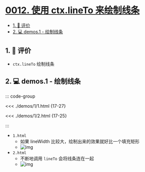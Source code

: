 # [0012. 使用 ctx.lineTo 来绘制线条](https://github.com/Tdahuyou/TNotes.canvas/tree/main/notes/0012.%20%E4%BD%BF%E7%94%A8%20ctx.lineTo%20%E6%9D%A5%E7%BB%98%E5%88%B6%E7%BA%BF%E6%9D%A1)

<!-- region:toc -->

- [1. 🫧 评价](#1--评价)
- [2. 💻 demos.1 - 绘制线条](#2--demos1---绘制线条)

<!-- endregion:toc -->

## 1. 🫧 评价

- `ctx.lineTo` 绘制线条

## 2. 💻 demos.1 - 绘制线条

::: code-group

<<< ./demos/1/1.html {17-27}

<<< ./demos/1/2.html {17-25}

:::

- `1.html`
  - 如果 lineWidth 比较大，绘制出来的效果就好比一个填充矩形
  - ![img](https://cdn.jsdelivr.net/gh/Tdahuyou/imgs@main/2024-10-03-23-13-29.png)
- `2.html`
  - 不断地调用 `lineTo` 会将线条连在一起
  - ![img](https://cdn.jsdelivr.net/gh/Tdahuyou/imgs@main/2024-10-03-23-13-41.png)
